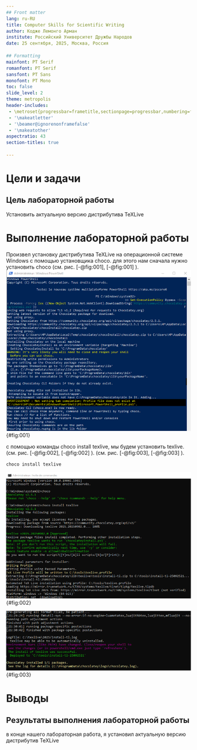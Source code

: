 ```yaml
---
## Front matter
lang: ru-RU
title: Computer Skills for Scientific Writing
author: Кодже Лемонго Арман
institute: Российский Университет Дружбы Народов
date: 25 сентября, 2025, Москва, Россия

## Formatting
mainfont: PT Serif
romanfont: PT Serif
sansfont: PT Sans
monofont: PT Mono
toc: false
slide_level: 2
theme: metropolis
header-includes: 
 - \metroset{progressbar=frametitle,sectionpage=progressbar,numbering=fraction}
 - '\makeatletter'
 - '\beamer@ignorenonframefalse'
 - '\makeatother'
aspectratio: 43
section-titles: true

---
```


# Цели и задачи

## Цель лабораторной работы

Установить актуальную версию дистрибутива TeXLive

# Выполнение лабораторной работы

Произвел установку дистрибутива TeXLive на операционной системе Windows с помощью установщика choco. для этого нам сначала нужно установить choco (см. рис. [-@fig:001], [-@fig:001] ).
![установку TeXLive choco (1)](image/11.png){#fig:001}

с помощью команды choco install texlive, мы будем установить texlive.
(см. рис. [-@fig:002], [-@fig:002] ).
(см. рис. [-@fig:003], [-@fig:003] ).
```
choco install texlive
```

![установку TeXLive на Windows с помощью choco 1](image/2.png){#fig:002}

![установку TeXLive на Windows с помощью choco 2](image/3.png){#fig:003}

# Выводы

## Результаты выполнения лабораторной работы

в конце нашего лабораторная работа, я установил актуальную версию дистрибутив TeXLive